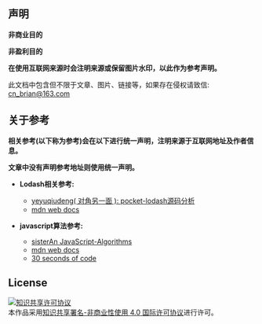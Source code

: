 ## 声明

**非商业目的**

**非盈利目的**

**在使用互联网来源时会注明来源或保留图片水印，以此作为参考声明。**


此文档中包含但不限于文章、图片、链接等，如果存在侵权请致信: cn_brian@163.com

## 关于参考

**相关参考(以下称为参考)会在以下进行统一声明，注明来源于互联网地址及作者信息。**

**文章中没有声明参考地址则使用统一声明。**

* **Lodash相关参考:**
  * [yeyuqiudeng( 对角另一面 ): pocket-lodash源码分析](https://github.com/yeyuqiudeng/pocket-lodash)
  * [mdn web docs](https://developer.mozilla.org/zh-CN/docs/Web/JavaScript)

* **javascript算法参考:**
	* [sisterAn JavaScript-Algorithms](https://github.com/sisterAn/JavaScript-Algorithms)
	* [mdn web docs](https://developer.mozilla.org/zh-CN/docs/Web/JavaScript)
	* [30 seconds of code](https://www.30secondsofcode.org/)


## License
<a rel="license" href="http://creativecommons.org/licenses/by-nc/4.0/"><img alt="知识共享许可协议" style="border-width:0" src="https://i.creativecommons.org/l/by-nc/4.0/88x31.png" /></a><br />本作品采用<a rel="license" href="http://creativecommons.org/licenses/by-nc/4.0/">知识共享署名-非商业性使用 4.0 国际许可协议</a>进行许可。